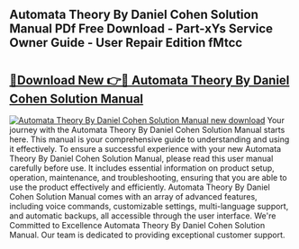 ## Automata Theory By Daniel Cohen Solution Manual PDf Free Download - Part-xYs Service Owner Guide - User Repair Edition fMtcc

# <h2><a href="http://bc56406.oget.top/?id=Automata+Theory+By+Daniel+Cohen+Solution+Manual">🔗Download New 👉🔴 Automata Theory By Daniel Cohen Solution Manual</a></h2>

[![Automata Theory By Daniel Cohen Solution Manual new download](https://i.imgur.com/5g1atiW.png)](http://bc56406.oget.top/?id=Automata+Theory+By+Daniel+Cohen+Solution+Manual)
Your journey with the Automata Theory By Daniel Cohen Solution Manual starts here. This manual is your comprehensive guide to understanding and using it effectively. To ensure a successful experience with your new Automata Theory By Daniel Cohen Solution Manual, please read this user manual carefully before use. It includes essential information on product setup, operation, maintenance, and troubleshooting, ensuring that you are able to use the product effectively and efficiently. Automata Theory By Daniel Cohen Solution Manual comes with an array of advanced features, including voice commands, customizable settings, multi-language support, and automatic backups, all accessible through the user interface. We're Committed to Excellence Automata Theory By Daniel Cohen Solution Manual. Our team is dedicated to providing exceptional customer support.
